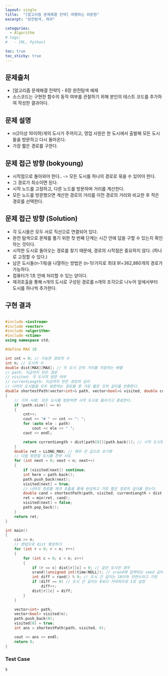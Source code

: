 ```yaml
---
layout: single
title:  "[알고리즘 문제해결 전략] 여행하는 외판원"
excerpt: "완전탐색, 재귀"

categories:
  - Algorithm
# tags:
#   - [ML, Python]

toc: true
toc_sticky: true
---
```


## 문제출처
- [알고리즘 문제해결 전략1] - 6장 완전탐색 예제
- 소스코드는 구현한 함수의 동작 여부를 관찰하기 위해 본인의 테스트 코드를 추가하여 작성한 결과이다.

## 문제 설명
- n(2이상 10이하)개의 도시가 주어지고, 영업 사원은 한 도시에서 출발해 모든 도시들을 방문하고 다시 돌아온다.
- 가장 짧은 경로를 구한다.

## 문제 접근 방향 (bokyoung)
- 시작점으로 돌아와야 한다.. -> 모든 도시를 하나의 경로로 묶을 수 있어야 한다.
- 그 경로가 최소이면 된다.
- 시작 노드를 고정하고, 다른 노드를 방문하며 거리를 계산한다.
- 모든 노드를 방문했으면 계산한 경로의 거리를 이전 경로의 거리와 비교한 후 작은 경로를 선택한다.

## 문제 접근 방향 (Solution)
- 각 도시들은 모두 서로 직선으로 연결되어 있다. 
- 완전 탐색으로 문제를 풀기 위한 첫 번째 단계는 시간 안에 답을 구할 수 있는지 확인하는 것이다.
- 시작한 도시로 돌아오는 경로를 찾기 때문에, 경로의 시작점은 중요하지 않다. (하나로 고정할 수 있다.)
- 남은 도시들(n-1개)을 나열하는 방법은 (n-1)!가지로 최대 9!=362,880개의 경로가 가능하다.
- 컴퓨터가 1초 안에 처리할 수 있는 양이다.
- 재귀호출을 통해 n개의 도시로 구성된 경로를 n개의 조각으로 나누어 앞에서부터 도시를 하나씩 추가한다.


## 구현 결과

```c++

#include <iostream>
#include <vector>
#include <algorithm>
#include <ctime>
using namespace std;

#define MAX 10

int cnt = 0; // 가능한 경로의 수
int n; // 도시의 수
double dist[MAX][MAX]; // 두 도시 간의 거리를 저장하는 배열
// path: 지금까지 만든 경로
// visited: 각 도시의 방문 여부
// currentLength: 지금까지 만든 경로의 길이
// 나머지 도시들을 모두 방문하는 경로들 중 가장 짧은 것의 길이를 반환한다.
double shortestPath(vector<int>& path, vector<bool>& visited, double currentLength)
{
	// 기저 사례: 모든 도시를 방문하면 시작 도시로 돌아가고 종료한다.
	if (path.size() == n)
	{
		cnt++;
		cout << "# " << cnt << ": ";
		for (auto ele : path)
			cout << ele << " ";
		cout << endl;

		return currentLength + dist[path[0]][path.back()]; // 시작 도시와 마지막 도시 간의 길이
	}
	double ret = LLONG_MAX; // 매우 큰 값으로 초기화
	// 다음 방문할 도시를 전부 시도
	for (int next = 0; next < n; next++)
	{
		if (visited[next]) continue;
		int here = path.back();
		path.push_back(next);
		visited[next] = true;
		// 나머지 경로를 재귀 호출을 통해 완성하고 가장 짧은 경로의 길이를 얻는다.
		double cand = shortestPath(path, visited, currentLength + dist[here][next]);
		ret = min(ret, cand);
		visited[next] = false;
		path.pop_back();
	}
	return ret;
}

int main()
{
	cin >> n;
	// 랜덤으로 dist 형성하기
	for (int r = 0; r < n; r++)
	{
		for (int c = 0; c < n; c++)
		{
			if (r == c) dist[r][c] = 0; // 같은 도시인 경우
			srand((unsigned int)time(NULL)); // srand에 입력되는 seed 값에 따라 rand() 함수의 결과가 달라짐
			int diff = rand() % 9; // 도시 간 길이는 10이하 자연수라고 가정
			if (diff == 0) // 도시 간 길이는 0보다 커야하므로 1로 설정
				diff++;
			dist[r][c] = diff;
		}
	}

	vector<int> path;
	vector<bool> visited(n);
	path.push_back(0);
	visited[0] = true;
	int ans = shortestPath(path, visited, 0);

	cout << ans << endl;
	return 0;
}

```

### Test Case
```
5
```
